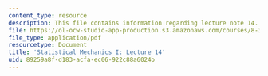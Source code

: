 ```yaml
---
content_type: resource
description: This file contains information regarding lecture note 14.
file: https://ol-ocw-studio-app-production.s3.amazonaws.com/courses/8-333-statistical-mechanics-i-statistical-mechanics-of-particles-fall-2013/89259a8fd183acfaec06922c88a6024b_MIT8_333F13_Lec14.pdf
file_type: application/pdf
resourcetype: Document
title: 'Statistical Mechanics I: Lecture 14'
uid: 89259a8f-d183-acfa-ec06-922c88a6024b
---
```


